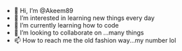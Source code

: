 - 👋 Hi, I’m @Akeem89
- 👀 I’m interested in learning new things every day
- 🌱 I’m currently learning how to code
- 💞️ I’m looking to collaborate on ...many things 
- 📫 How to reach me the old fashion way...my number lol


<!--- is a ✨ special ✨ repository because its `README.md` (this file) appears on your GitHub profile.
You can click the Preview link to take a look at your changes.
--->
